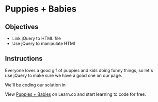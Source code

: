 # Puppies + Babies

## Objectives
+ Link jQuery to HTML file
+ Use jQuery to manipulate HTMl

## Instructions
Everyone loves a good gif of puppies and kids doing funny things, so let's use jQuery to make sure we have a good one on our page.

We'll be coding our solution in 
<p data-visibility='hidden'>View <a href='https://learn.co/lessons/js-jquery-modify-html-lab' title='Puppies + Babies'>Puppies + Babies</a> on Learn.co and start learning to code for free.</p>
